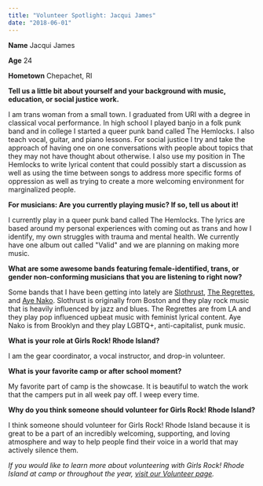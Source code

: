 ```yaml
---
title: "Volunteer Spotlight: Jacqui James"
date: "2018-06-01"
---
```


**Name** Jacqui James

**Age** 24

**Hometown** Chepachet, RI

**Tell us a little bit about yourself and your background with music, education, or social justice work.**

I am trans woman from a small town. I graduated from URI with a degree in classical vocal performance. In high school I played banjo in a folk punk band and in college I started a queer punk band called The Hemlocks. I also teach vocal, guitar, and piano lessons. For social justice I try and take the approach of having one on one conversations with people about topics that they may not have thought about otherwise. I also use my position in The Hemlocks to write lyrical content that could possibly start a discussion as well as using the time between songs to address more specific forms of oppression as well as trying to create a more welcoming environment for marginalized people.

**For musicians: Are you currently playing music? If so, tell us about it!**

I currently play in a queer punk band called The Hemlocks. The lyrics are based around my personal experiences with coming out as trans and how I identify, my own struggles with trauma and mental health. We currently have one album out called "Valid" and we are planning on making more music.

**What are some awesome bands featuring female-identified, trans, or gender non-conforming musicians that you are listening to right now?** 

Some bands that I have been getting into lately are [Slothrust](https://slothrust.bandcamp.com/album/everyone-else), [The Regrettes](https://soundcloud.com/regrettesmusic), and [Aye Nako](https://ayenako.bandcamp.com/album/silver-haze). Slothrust is originally from Boston and they play rock music that is heavily influenced by jazz and blues. The Regrettes are from LA and they play pop influenced upbeat music with feminist lyrical content. Aye Nako is from Brooklyn and they play LGBTQ+, anti-capitalist, punk music.

**What is your role at Girls Rock! Rhode Island?**

I am the gear coordinator, a vocal instructor, and drop-in volunteer.

**What is your favorite camp or after school moment?**

My favorite part of camp is the showcase. It is beautiful to watch the work that the campers put in all week pay off. I weep every time.

**Why do you think someone should volunteer for Girls Rock! Rhode Island?**

I think someone should volunteer for Girls Rock! Rhode Island because it is great to be a part of an incredibly welcoming, supporting, and loving atmosphere and way to help people find their voice in a world that may actively silence them.

_If you would like to learn more about volunteering with Girls Rock! Rhode Island at camp or throughout the year, [visit our Volunteer page](http://girlsrockri.org/volunteer/)._
